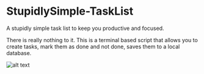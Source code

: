 # StupidlySimple-TaskList
A stupidly simple task list to keep you productive and focused.

There is really nothing to it. This is a terminal based script that allows you to create tasks, mark them as done and not done, saves them to a local database.


![alt text](https://imgur.com/3gdRNT9)
